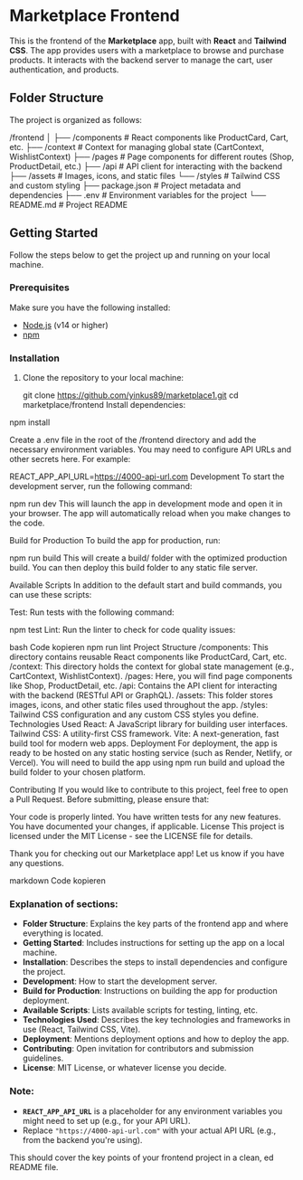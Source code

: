 # Marketplace Frontend

This is the frontend of the **Marketplace** app, built with **React** and **Tailwind CSS**. The app provides users with a marketplace to browse and purchase products. It interacts with the backend server to manage the cart, user authentication, and products.

## Folder Structure

The project is organized as follows:

/frontend │ ├── /components # React components like ProductCard, Cart, etc. ├── /context # Context for managing global state (CartContext, WishlistContext) ├── /pages # Page components for different routes (Shop, ProductDetail, etc.) ├── /api # API client for interacting with the backend ├── /assets # Images, icons, and static files └── /styles # Tailwind CSS and custom styling ├── package.json # Project metadata and dependencies ├── .env # Environment variables for the project └── README.md # Project README



## Getting Started

Follow the steps below to get the project up and running on your local machine.

### Prerequisites

Make sure you have the following installed:

- [Node.js](https://nodejs.org/) (v14 or higher)
- [npm](https://www.npmjs.com/)

### Installation

1. Clone the repository to your local machine:

   
   git clone https://github.com/yinkus89/marketplace1.git
   cd marketplace/frontend
Install dependencies:


npm install





Create a .env file in the root of the /frontend directory and add the necessary environment variables. You may need to configure API URLs and other secrets here. For example:


REACT_APP_API_URL=https://4000-api-url.com
Development
To start the development server, run the following command:


npm run dev
This will launch the app in development mode and open it in your browser. The app will automatically reload when you make changes to the code.

Build for Production
To build the app for production, run:



npm run build
This will create a build/ folder with the optimized production build. You can then deploy this build folder to any static file server.

Available Scripts
In addition to the default start and build commands, you can use these scripts:

Test: Run tests with the following command:


npm test
Lint: Run the linter to check for code quality issues:

bash
Code kopieren
npm run lint
Project Structure
/components: This directory contains reusable React components like ProductCard, Cart, etc.
/context: This directory holds the context for global state management (e.g., CartContext, WishlistContext).
/pages: Here, you will find page components like Shop, ProductDetail, etc.
/api: Contains the API client for interacting with the backend (RESTful API or GraphQL).
/assets: This folder stores images, icons, and other static files used throughout the app.
/styles: Tailwind CSS configuration and any custom CSS styles you define.
Technologies Used
React: A JavaScript library for building user interfaces.
Tailwind CSS: A utility-first CSS framework.
Vite: A next-generation, fast build tool for modern web apps.
Deployment
For deployment, the app is ready to be hosted on any static hosting service (such as Render, Netlify, or Vercel). You will need to build the app using npm run build and upload the build folder to your chosen platform.

Contributing
If you would like to contribute to this project, feel free to open a Pull Request. Before submitting, please ensure that:

Your code is properly linted.
You have written tests for any new features.
You have documented your changes, if applicable.
License
This project is licensed under the MIT License - see the LICENSE file for details.

Thank you for checking out our Marketplace app! Let us know if you have any questions.

markdown
Code kopieren

### Explanation of sections:
- **Folder Structure**: Explains the key parts of the frontend app and where everything is located.
- **Getting Started**: Includes instructions for setting up the app on a local machine.
- **Installation**: Describes the steps to install dependencies and configure the project.
- **Development**: How to start the development server.
- **Build for Production**: Instructions on building the app for production deployment.
- **Available Scripts**: Lists available scripts for testing, linting, etc.
- **Technologies Used**: Describes the key technologies and frameworks in use (React, Tailwind CSS, Vite).
- **Deployment**: Mentions deployment options and how to deploy the app.
- **Contributing**: Open invitation for contributors and submission guidelines.
- **License**: MIT License, or whatever license you decide.

### Note:
- **`REACT_APP_API_URL`** is a placeholder for any environment variables you might need to set up (e.g., for your API URL).
- Replace `"https://4000-api-url.com"` with your actual API URL (e.g., from the backend you're using).

This should cover the key points of your frontend project in a clean, ed README file.